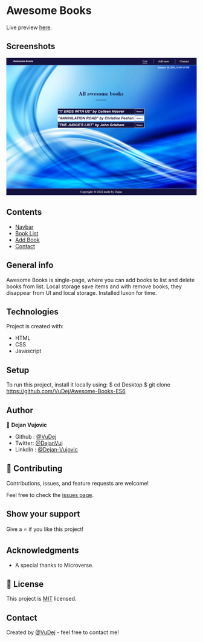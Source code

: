 # Awesome Books

Live preview [here](https://vudej.github.io/Awesome-Books-ES6/). 

## Screenshots
![Example screenshot](img/awesome.PNG)

## Contents
* [Navbar](#navbar)
* [Book List](#book-list)
* [Add Book](#add-book)
* [Contact](#contact)

## General info
Awesome Books is single-page, where you can add books to list and delete books from list.
Local storage save items and with remove books, they disappear from UI and local storage.
Installed luxon for time.

	
## Technologies
Project is created with:
* HTML
* CSS
* Javascript


## Setup
To run this project, install it locally using:
$ cd Desktop
$ git clone https://github.com/VuDej/Awesome-Books-ES6

## Author

👤 **Dejan Vujovic**

- Github : [@VuDej](https://github.com/VuDej)
- Twitter: [@DejanVuj](https://twitter.com/DejanVuj)
- LinkdIn : [@Dejan-Vujovic](https://www.linkedin.com/in/dejan-vujovic-5a0672225/)


## 🤝 Contributing

Contributions, issues, and feature requests are welcome!

Feel free to check the [issues page](https://github.com/VuDej/Awesome-Books-ES6/issues/2).

## Show your support

Give a ⭐️ if you like this project!

## Acknowledgments

- A special thanks to Microverse.

## 📝 License

This project is [MIT](LICENSE) licensed.​

## Contact
Created by [@VuDej](https://github.com/VuDej) - feel free to contact me!


